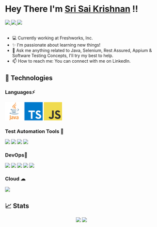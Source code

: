 #  Hey There I'm [Sri Sai Krishnan](https://www.linkedin.com/in/sri-sai-krishnan-v-21a212103) !!

<a href="https://www.linkedin.com/in/sri-sai-krishnan-v-21a212103">
  <img src="https://img.shields.io/badge/LinkedIn-0077B5?style=for-the-badge&logo=linkedin&logoColor=white" /> 
 </a> 
<a href="mailto:krishnansai99@gmail.com">
  <img src="https://img.shields.io/badge/Gmail-D14836?style=for-the-badge&logo=gmail&logoColor=white"   />
</a>
<a href="https://medium.com/@krishnansai99">
  <img src="https://img.shields.io/badge/Medium-%23000000.svg?style=for-the-badge&logo=Medium&logoColor=white" />
</a>
<br> <br>

- 💻 Currently working at Freshworks, Inc.
- ✨ I'm passionate about learning new things!
- 💬 Ask me anything related to Java, Selenium, Rest Assured, Appium & Software Testing Concepts, I'll try my best to help.
- 📫 How to reach me: You can connect with me on LinkedIn.


## 🚀 Technologies 

### Languages⚡
<code><img height="60" src="https://raw.githubusercontent.com/github/explore/80688e429a7d4ef2fca1e82350fe8e3517d3494d/topics/java/java.png"></code>
<code><img height="60" src="https://raw.githubusercontent.com/github/explore/80688e429a7d4ef2fca1e82350fe8e3517d3494d/topics/typescript/typescript.png"></code>
<code><img height="60" src="https://raw.githubusercontent.com/github/explore/80688e429a7d4ef2fca1e82350fe8e3517d3494d/topics/javascript/javascript.png"></code>

### Test Automation Tools 🏹
<code><img height="60" src="https://avatars.githubusercontent.com/u/983927"></code>
<code><img height="60" src="https://avatars.githubusercontent.com/u/3221291"></code>
<code><img height="60" src="https://avatars.githubusercontent.com/u/19369327"></code>
<code><img height="60" src="https://avatars.githubusercontent.com/u/47359"></code>

### DevOps💙 
<img src="https://img.shields.io/badge/Jenkins-D24939?style=for-the-badge&logo=Jenkins&logoColor=white" /> <img src="https://img.shields.io/badge/Docker-2CA5E0?style=for-the-badge&logo=docker&logoColor=white"> <img src="https://img.shields.io/badge/Git-F05032?style=for-the-badge&logo=git&logoColor=white"> <img src="https://img.shields.io/badge/GitHub-100000?style=for-the-badge&logo=github&logoColor=white"> 
<img src="https://img.shields.io/badge/Linux-FCC624?style=for-the-badge&logo=linux&logoColor=black" /> 

### Cloud ☁
<img src="https://img.shields.io/badge/Amazon_AWS-232F3E?style=for-the-badge&logo=amazon-aws&logoColor=white" /> 

## 📈 Stats
<p align="center">
	<img width="48%" src="https://github-readme-stats-sigma-five.vercel.app/api/?username=SriSaiKrishnan&show_icons=true&theme=highcontrast" />
  <img width="48%" src="https://github-readme-streak-stats.herokuapp.com/?user=SriSaiKrishnan&theme=highcontrast" />
</p>
